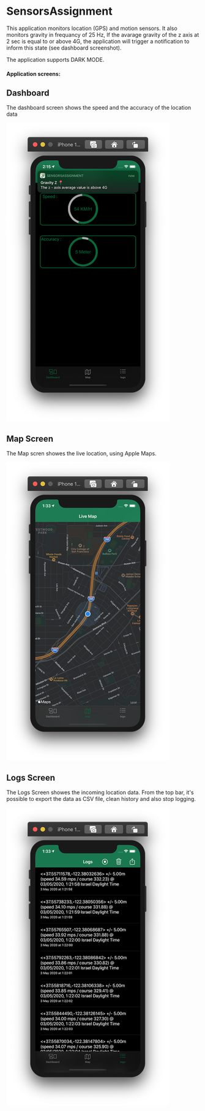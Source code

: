 # SensorsAssignment

This application monitors location (GPS) and motion sensors.
It also monitors gravity in frequancy of 25 Hz,
If the avarage gravity of the z axis at 2 sec is equal to or above 4G, the application will trigger a notification to inform
this state (see dashboard screenshot).

The application supports DARK MODE.

#### Application screens:
## Dashboard
The dashboard screen shows the speed and the accuracy of the location data

![Image description](https://github.com/yaelbe/SensorsAssignment/blob/master/screen/Screen%20Shot%202020-05-03%20at%202.15.10.png)
## Map Screen
The Map scren showes the live location, using Apple Maps.

![Image description](https://github.com/yaelbe/SensorsAssignment/blob/master/screen/Screen%20Shot%202020-05-03%20at%201.33.01.png)
## Logs Screen
The Logs Screen showes the incoming location data. From the top bar, it's possible to export the data as CSV file, clean history
and also stop logging.

![Image description](https://github.com/yaelbe/SensorsAssignment/blob/master/screen/Screen%20Shot%202020-05-03%20at%201.33.11.png)
